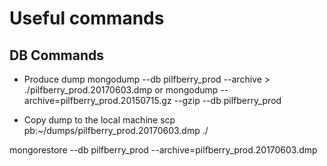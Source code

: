# Useful commands

## DB Commands
- Produce dump
mongodump --db pilfberry_prod --archive > ./pilfberry_prod.20170603.dmp
or
mongodump --archive=pilfberry_prod.20150715.gz --gzip --db pilfberry_prod


- Copy dump to the local machine
scp pb:~/dumps/pilfberry_prod.20170603.dmp ./

mongorestore --db pilfberry_prod --archive=pilfberry_prod.20170603.dmp



